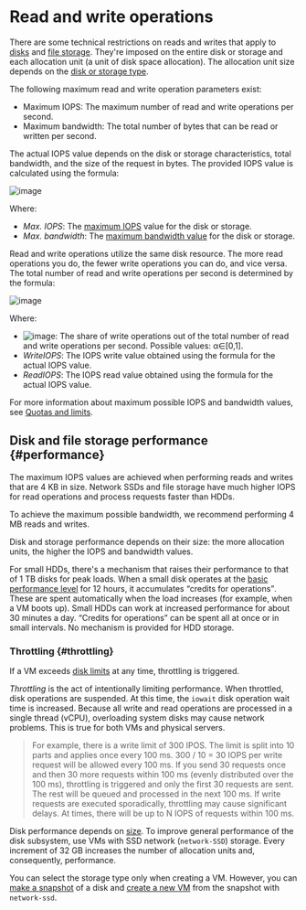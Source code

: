 # Read and write operations

There are some technical restrictions on reads and writes that apply to [disks](disk.md) and [file storage](filesystem.md). They're imposed on the entire disk or storage and each allocation unit (a unit of disk space allocation). The allocation unit size depends on the [disk or storage type](../concepts/limits.md#compute-limits-disks).

The following maximum read and write operation parameters exist:
* Maximum IOPS: The maximum number of read and write operations per second.
* Maximum bandwidth: The total number of bytes that can be read or written per second.

The actual IOPS value depends on the disk or storage characteristics, total bandwidth, and the size of the request in bytes. The provided IOPS value is calculated using the formula:

![image](../../_assets/compute/iops.svg)

Where:
* _Max. IOPS_: The [maximum IOPS](../concepts/limits.md#limits-disks) value for the disk or storage.
* _Max. bandwidth_: The [maximum bandwidth value](../concepts/limits.md#limits-disks) for the disk or storage.

Read and write operations utilize the same disk resource. The more read operations you do, the fewer write operations you can do, and vice versa. The total number of read and write operations per second is determined by the formula:

![image](../../_assets/compute/max-iops.svg)

Where:
* ![image](../../_assets/compute/alpha.svg): The share of write operations out of the total number of read and write operations per second. Possible values: &alpha;&isin;[0,1].
* _WriteIOPS_: The IOPS write value obtained using the formula for the actual IOPS value.
* _ReadIOPS_: The IOPS read value obtained using the formula for the actual IOPS value.

For more information about maximum possible IOPS and bandwidth values, see [Quotas and limits](../concepts/limits.md#limits-disks).

## Disk and file storage performance {#performance}

The maximum IOPS values are achieved when performing reads and writes that are 4 KB in size. Network SSDs and file storage have much higher IOPS for read operations and process requests faster than HDDs.

To achieve the maximum possible bandwidth, we recommend performing 4 MB reads and writes.

Disk and storage performance depends on their size: the more allocation units, the higher the IOPS and bandwidth values.

For small HDDs, there's a mechanism that raises their performance to that of 1 TB disks for peak loads. When a small disk operates at the [basic performance level](../concepts/limits.md#compute-limits-disks) for 12 hours, it accumulates <q>credits for operations</q>. These are spent automatically when the load increases (for example, when a VM boots up). Small HDDs can work at increased performance for about 30 minutes a day. <q>Credits for operations</q> can be spent all at once or in small intervals. No mechanism is provided for HDD storage.

### Throttling {#throttling}

If a VM exceeds [disk limits](limits.md#compute-limits-disks) at any time, throttling is triggered.

_Throttling_ is the act of intentionally limiting performance. When throttled, disk operations are suspended. At this time, the `iowait` disk operation wait time is increased. Because all write and read operations are processed in a single thread (vCPU), overloading system disks may cause network problems. This is true for both VMs and physical servers.

> For example, there is a write limit of 300 IPOS. The limit is split into 10 parts and applies once every 100 ms. 300 / 10 = 30 IOPS per write request will be allowed every 100 ms. If you send 30 requests once and then 30 more requests within 100 ms (evenly distributed over the 100 ms), throttling is triggered and only the first 30 requests are sent. The rest will be queued and processed in the next 100 ms. If write requests are executed sporadically, throttling may cause significant delays. At times, there will be up to N IOPS of requests within 100 ms.

Disk performance depends on [size](disk.md#maximum-disk-size). To improve general performance of the disk subsystem, use VMs with SSD network (`network-SSD`) storage. Every increment of 32 GB increases the number of allocation units and, consequently, performance.

You can select the storage type only when creating a VM. However, you can [make a snapshot](../operations/disk-control/create-snapshot.md) of a disk and [create a new VM](../operations/vm-create/create-from-snapshots.md) from the snapshot with `network-ssd`.
